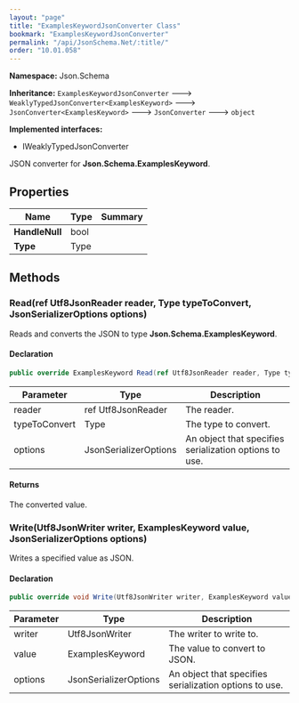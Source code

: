 ```yaml
---
layout: "page"
title: "ExamplesKeywordJsonConverter Class"
bookmark: "ExamplesKeywordJsonConverter"
permalink: "/api/JsonSchema.Net/:title/"
order: "10.01.058"
---
```

**Namespace:** Json.Schema

**Inheritance:**
`ExamplesKeywordJsonConverter`
 🡒 
`WeaklyTypedJsonConverter<ExamplesKeyword>`
 🡒 
`JsonConverter<ExamplesKeyword>`
 🡒 
`JsonConverter`
 🡒 
`object`

**Implemented interfaces:**

- IWeaklyTypedJsonConverter

JSON converter for **Json.Schema.ExamplesKeyword**.

## Properties

| Name | Type | Summary |
|---|---|---|
| **HandleNull** | bool |  |
| **Type** | Type |  |

## Methods

### Read(ref Utf8JsonReader reader, Type typeToConvert, JsonSerializerOptions options)

Reads and converts the JSON to type **Json.Schema.ExamplesKeyword**.

#### Declaration

```c#
public override ExamplesKeyword Read(ref Utf8JsonReader reader, Type typeToConvert, JsonSerializerOptions options)
```

| Parameter | Type | Description |
|---|---|---|
| reader | ref Utf8JsonReader | The reader. |
| typeToConvert | Type | The type to convert. |
| options | JsonSerializerOptions | An object that specifies serialization options to use. |


#### Returns

The converted value.

### Write(Utf8JsonWriter writer, ExamplesKeyword value, JsonSerializerOptions options)

Writes a specified value as JSON.

#### Declaration

```c#
public override void Write(Utf8JsonWriter writer, ExamplesKeyword value, JsonSerializerOptions options)
```

| Parameter | Type | Description |
|---|---|---|
| writer | Utf8JsonWriter | The writer to write to. |
| value | ExamplesKeyword | The value to convert to JSON. |
| options | JsonSerializerOptions | An object that specifies serialization options to use. |


